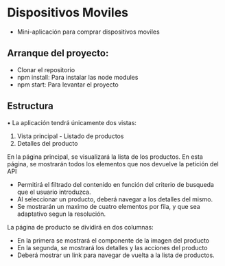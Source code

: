 
# Dispositivos Moviles

- Mini-aplicación para comprar dispositivos moviles

## Arranque del proyecto:

- Clonar el repositorio
- npm install: Para instalar las node modules
- npm start: Para levantar el proyecto

## Estructura

• La aplicación tendrá únicamente dos vistas:

1. Vista principal - Listado de productos
2. Detalles del producto

En la página principal, se visualizará la lista de los productos. 
En esta página, se mostrarán todos los elementos que nos devuelve la petición del API
- Permitirá el filtrado del contenido en función del criterio de busqueda que el usuario
introduzca.
- Al seleccionar un producto, deberá navegar a los detalles del mismo.
- Se mostrarán un maximo de cuatro elementos por fila, y que sea adaptativo segun la resolución.

La página de producto se dividirá en dos columnas:
- En la primera se mostrará el componente de la imagen del producto
- En la segunda, se mostrará los detalles y las acciones del producto
- Deberá mostrar un link para navegar de vuelta a la lista de productos.


